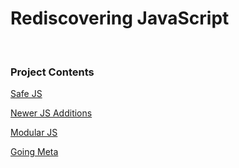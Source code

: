 # Rediscovering JavaScript

<br>


### Project Contents

[Safe JS]()

[Newer JS Additions]()

[Modular JS]()

[Going Meta]()

